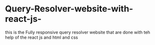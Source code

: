 # Query-Resolver-website-with-react-js-
this is the Fully responsive query resolver website that are done with teh help of the react js and html and css
